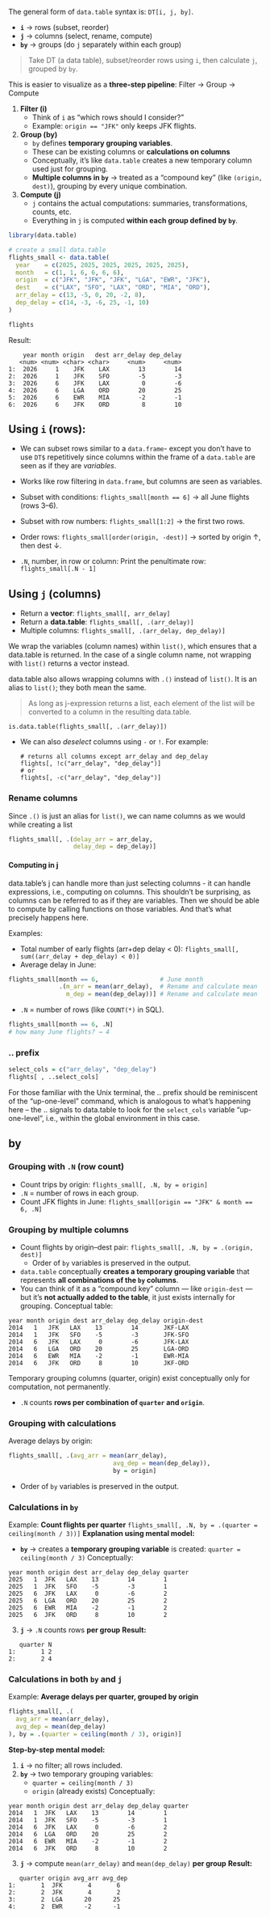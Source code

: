 The general form of `data.table` syntax is: `DT[i, j, by]`.
- **`i`** → rows (subset, reorder)
- **`j`** → columns (select, rename, compute)
- **`by`** → groups (do `j` separately within each group)
> Take DT (a data table), subset/reorder rows using `i`, then calculate `j`, grouped by `by`.

This is easier to visualize as a **three-step pipeline**: Filter → Group → Compute
1. **Filter (i)**
    - Think of `i` as “which rows should I consider?”
    - Example: `origin == "JFK"` only keeps JFK flights.
2. **Group (by)**
    - `by` defines **temporary grouping variables**.
    - These can be existing columns or **calculations on columns**
    - Conceptually, it’s like `data.table` creates a new temporary column used just for grouping.
    - **Multiple columns in `by`** → treated as a “compound key” (like `(origin, dest)`), grouping by every unique combination.
3. **Compute (j)**
    - `j` contains the actual computations: summaries, transformations, counts, etc.
    - Everything in `j` is computed **within each group defined by `by`**.

```R
library(data.table)

# create a small data.table
flights_small <- data.table(
  year    = c(2025, 2025, 2025, 2025, 2025, 2025),
  month   = c(1, 1, 6, 6, 6, 6),
  origin  = c("JFK", "JFK", "JFK", "LGA", "EWR", "JFK"),
  dest    = c("LAX", "SFO", "LAX", "ORD", "MIA", "ORD"),
  arr_delay = c(13, -5, 0, 20, -2, 8),
  dep_delay = c(14, -3, -6, 25, -1, 10)
)

flights
```

Result:
```
    year month origin   dest arr_delay dep_delay
   <num> <num> <char> <char>     <num>     <num>
1:  2026     1    JFK    LAX        13        14
2:  2026     1    JFK    SFO        -5        -3
3:  2026     6    JFK    LAX         0        -6
4:  2026     6    LGA    ORD        20        25
5:  2026     6    EWR    MIA        -2        -1
6:  2026     6    JFK    ORD         8        10
```

## Using `i` (rows):

- We can subset rows similar to a `data.frame`- except you don’t have to use `DT$` repetitively since columns within the frame of a `data.table` are seen as if they are _variables_.
- Works like row filtering in `data.frame`, but columns are seen as variables.

- Subset with conditions:
    `flights_small[month == 6]`
    → all June flights (rows 3–6).
- Subset with row numbers:
    `flights_small[1:2]`
    → the first two rows.
- Order rows:
    `flights_small[order(origin, -dest)]`
    → sorted by origin ↑, then dest ↓.
- `.N`, number, in row or column:
	Print the penultimate row: `flights_small[.N - 1]`

## Using `j` (columns)

- Return a **vector**: `flights_small[, arr_delay]`
- Return a **data.table**: `flights_small[, .(arr_delay)]`
- Multiple columns: `flights_small[, .(arr_delay, dep_delay)]`

We wrap the variables (column names) within `list()`, which ensures that a data.table is returned. In the case of a single column name, not wrapping with `list()` returns a vector instead. 

data.table also allows wrapping columns with `.()` instead of `list()`. It is an alias to `list()`; they both mean the same.

> As long as j-expression returns a list, each element of the list will be converted to a column in the resulting data.table.

`is.data.table(flights_small[, .(arr_delay)])`

- We can also _deselect_ columns using `-` or `!`. For example:
    ```
    # returns all columns except arr_delay and dep_delay
   flights[, !c("arr_delay", "dep_delay")]
    # or
  flights[, -c("arr_delay", "dep_delay")]
    ```
### Rename columns

Since `.()` is just an alias for `list()`, we can name columns as we would while creating a list
```R
flights_small[, .(delay_arr = arr_delay,
                  delay_dep = dep_delay)]
```

#### Computing in j
data.table’s j can handle more than just selecting columns - it can handle expressions, i.e., computing on columns. This shouldn’t be surprising, as columns can be referred to as if they are variables. Then we should be able to compute by calling functions on those variables. And that’s what precisely happens here.

Examples:
- Total number of early flights (arr+dep delay < 0): 
`flights_small[, sum((arr_delay + dep_delay) < 0)]`
- Average delay in June:
```R
flights_small[month == 6,                 # June month
              .(m_arr = mean(arr_delay),  # Rename and calculate mean
                m_dep = mean(dep_delay))] # Rename and calculate mean
```

- `.N` = number of rows (like `COUNT(*)` in SQL).
```R
flights_small[month == 6, .N]
# how many June flights? → 4
```

### .. prefix

```R
select_cols = c("arr_delay", "dep_delay")
flights[ , ..select_cols]
```
For those familiar with the Unix terminal, the .. prefix should be reminiscent of the “up-one-level” command, which is analogous to what’s happening here – the .. signals to data.table to look for the `select_cols` variable “up-one-level”, i.e., within the global environment in this case.

## by

### Grouping with `.N` (row count)

- Count trips by origin: `flights_small[, .N, by = origin]`
- `.N` = number of rows in each group.
- Count JFK flights in June: `flights_small[origin == "JFK" & month == 6, .N]`
### Grouping by multiple columns

- Count flights by origin–dest pair: `flights_small[, .N, by = .(origin, dest)]`
	- Order of `by` variables is preserved in the output.
- `data.table` conceptually **creates a temporary grouping variable** that represents **all combinations of the `by` columns**.
- You can think of it as a “compound key” column — like `origin-dest` — but it’s **not actually added to the table**, it just exists internally for grouping.
Conceptual table:
```
year month origin dest arr_delay dep_delay origin-dest
2014   1   JFK   LAX    13        14       JKF-LAX
2014   1   JFK   SFO    -5        -3       JFK-SFO
2014   6   JFK   LAX     0        -6       JFK-LAX
2014   6   LGA   ORD    20        25       LGA-ORD
2014   6   EWR   MIA    -2        -1       EWR-MIA
2014   6   JFK   ORD     8        10       JKF-ORD
```
Temporary grouping columns (quarter, origin) exist conceptually only for computation, not permanently.
- `.N` counts **rows per combination of `quarter` and `origin`**.
### Grouping with calculations
Average delays by origin:
```R
flights_small[, .(avg_arr = mean(arr_delay), 
                             avg_dep = mean(dep_delay)),
                             by = origin]
```
- Order of `by` variables is preserved in the output.
### Calculations in `by`

Example: **Count flights per quarter**
`flights_small[, .N, by = .(quarter = ceiling(month / 3))]`
**Explanation using mental model:**
- **`by`** → creates a **temporary grouping variable** is created: `quarter = ceiling(month / 3)`
Conceptually:
```
year month origin dest arr_delay dep_delay quarter
2025   1  JFK   LAX    13        14        1
2025   1  JFK   SFO    -5        -3        1
2025   6  JFK   LAX     0        -6        2
2025   6  LGA   ORD    20        25        2
2025   6  EWR   MIA    -2        -1        2
2025   6  JFK   ORD     8        10        2
```
3. **`j`** → `.N` counts rows **per group**
**Result:**
```
   quarter N
1:       1 2
2:       2 4
```
### Calculations in both `by` and `j`

Example: **Average delays per quarter, grouped by origin**
```R
flights_small[, .(
  avg_arr = mean(arr_delay),
  avg_dep = mean(dep_delay)
), by = .(quarter = ceiling(month / 3), origin)]
```
**Step-by-step mental model:**
1. **`i`** → no filter; all rows included.
2. **`by`** → two temporary grouping variables:
    - `quarter = ceiling(month / 3)`
    - `origin` (already exists)
Conceptually:
```
year month origin dest arr_delay dep_delay quarter
2014   1  JFK   LAX    13        14        1
2014   1  JFK   SFO    -5        -3        1
2014   6  JFK   LAX     0        -6        2
2014   6  LGA   ORD    20        25        2
2014   6  EWR   MIA    -2        -1        2
2014   6  JFK   ORD     8        10        2
```
3. **`j`** → compute `mean(arr_delay)` and `mean(dep_delay)` **per group**
**Result:**
```
   quarter origin avg_arr avg_dep
1:       1  JFK       4       6
2:       2  JFK       4       2
3:       2  LGA      20      25
4:       2  EWR      -2      -1
```


